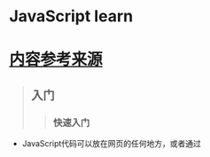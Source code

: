 # JavaScript learn
# [内容参考来源](https://www.liaoxuefeng.com/wiki/001434446689867b27157e896e74d51a89c25cc8b43bdb3000/00143449917624134f5c4695b524e81a581ab5a222b05ec000)
>## 入门
>>### 快速入门
+ JavaScript代码可以放在网页的任何地方，或者通过<script>标签的src引用至html中，同一个页面可以引用多个JavaScript文件，按照引用顺序执行JavaScript文件。
+ 编译器:vscode、sublime、notepad++（仅window平台），不推荐使用记事本或者word编写。
+ 浏览器运行JavaScript需要依托与页面
+ 以谷歌浏览器为例，随便打开一个网页，然后点击菜单“查看(View)”-“开发者(Developer)”-“开发者工具(Developer Tools)”。先点击“控制台(Console)“，在这个面板里可以直接输入JavaScript代码，按回车后执行。例如输入console.log(2333);即为控制台输入2333。
>>### 基本语法
+ 语法与java类似，语句结束添加“;”，但是也不是强制要求添加。浏览器引擎在执行JavaScript代码的时候会自动补上“；”
+ 缩进不是JavaScript语法要求必须的，但缩进有助于我们理解代码的层次
+ 以"//"开头直到行末的字符被视为行注释，注释是给开发人员看到，JavaScript引擎会自动忽略。或者多行注释则采用“/\*XXXX\*/”
+ javaScript严格区分大小写
>>### 数据类型
+ Number:JavaScript不区分整数和浮点数，统一用Number表示。例如1123；0.255；1.235e3；-55；NaN；Infinity；Number可以直接进行四则运算。
+ 字符串:使用单引号（“''”）或者双引号(“""”)包裹。"asd"内容为a，s，d三个字符。
+ 布尔值:布尔值和布尔代数的表示完全一致，一个布尔值只有true、false两种值，要么是true，要么是false，可以直接用true、false表示布尔值。运算包括比较运算，与或非运算。比较运算中== 和=== 相区别，==只是比较值相等，===则还需要比较类型相等。
+ null:null表示一个“空”的值，它和0以及空字符串''不同，0是一个数值，''表示长度为0的字符串，而null表示“空”。
+ undefined: undefined表示值未定义
+ 数组:数组是一组按顺序排列的集合，集合的每个值称为元素。数组用[]表示，元素之间用,分隔。例如new Array(1,2,3)。索引从0开始。完整示例 var arr = [1, 2, 3.14, 'Hello', null, true];
arr[0]; // 返回索引为0的元素，即1
arr[5]; // 返回索引为5的元素，即true
arr[6]; // 索引超出了范围，返回undefined
+ 对象:JavaScript的对象是一组由键-值组成的无序集合，var person = {name: 'Bob', age: 20,tags: ['js', 'web', 'mobile'], city: 'Beijing',hasCar: true,zipcode: null};JavaScript对象的键都是字符串类型，值可以是任意数据类。获取则通过类似person.name获取，person.name值为‘Bob’
>>### 变量
+ 变量的概念基本上和初中代数的方程变量是一致的，只是在计算机程序中，变量不仅可以是数字，还可以是任意数据类型；变量在JavaScript中就是用一个变量名表示，变量名是大小写英文、数字、$和_的组合，且不能用数字开头。变量名也不能是JavaScript的关键字（尽量不要使用中文）
+ strict模式: JavaScript在设计之初，为了方便初学者学习，并不强制要求用var申明变量。这个设计错误带来了严重的后果：如果一个变量没有通过var申明就被使用，那么该变量就自动被申明为全局变量：在JavaScript文件头部书写'use strict';即为启用该模式。在strict模式下运行的JavaScript代码，强制通过var申明变量，未使用var申明变量就使用的，将导致运行错误。
>>字符串
+ 可以通过+号对多个字符串进行拼接。
+ 可以通过类数组操作获取字符串长度和每个位置的字符。
+ toUpperCase-转换为大写；toLowerCase-转换为小写；indexOf-搜索指定字符串出现的位置；substring-返回指定索引区间的子串
>>数组
+ indexOf-与String类似，Array也可以通过indexOf()来搜索一个指定的元素的位置
+ slice-对应String的substring()版本，它截取Array的部分元素，然后返回一个新的Array（不会破坏原有数组）。第一个参数为起始索引，第二个参数为结束索引（不包括结束索引），如果没有第二个参数，则默认到最后索引。如果不写任何参数，则完全获取截取，相当与复制
+ push和pop-push()向Array的末尾添加若干元素，pop()则把Array的最后一个元素删除掉。会破坏原有数组。
+ unshift和shift
+ sort-sort()可以对当前Array进行排序，它会直接修改当前Array的元素位置，直接调用时，按照默认顺序排序。会破坏原有数组
+ reverse-将内部元素反转。会破坏原有数组
+ splice-splice()方法是修改Array的“万能方法”，它可以从指定的索引开始删除若干元素，然后再从该位置添加若干元素：
>	>>1. var arr = ['Microsoft', 'Apple', 'Yahoo', 'AOL', 'Excite', 'Oracle'];
// 从索引2开始删除3个元素,然后再添加两个元素:
>	>>2. arr.splice(2, 3, 'Google', 'Facebook'); // 返回删除的元素 ['Yahoo', 'AOL', 'Excite']
>	>>3. arr; // ['Microsoft', 'Apple', 'Google', 'Facebook', 'Oracle']
// 只删除,不添加:
>	>>4. arr.splice(2, 2); // ['Google', 'Facebook']
>	>>5. arr; // ['Microsoft', 'Apple', 'Oracle']
// 只添加,不删除:
>	>>6. arr.splice(2, 0, 'Google', 'Facebook'); // 返回[],因为没有删除任何元素
>	>>7. arr; // ['Microsoft', 'Apple', 'Google', 'Facebook', 'Oracle']
